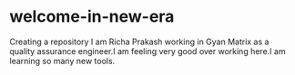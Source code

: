 # welcome-in-new-era
Creating a repository
I am Richa Prakash working in Gyan Matrix as a quality assurance engineer.I am feeling very good over working here.I am learning so many new tools.
